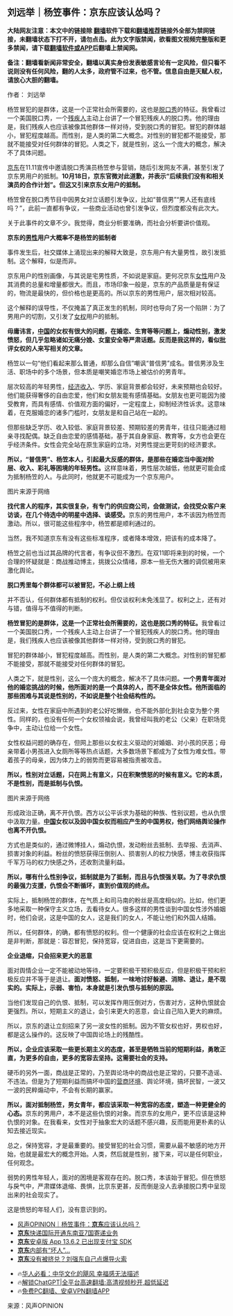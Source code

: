  <!-- 面包屑导航 --> <h2>刘远举｜杨笠事件：京东应该认怂吗？</h2> <p class="notice"><b>大陆网友注意：本文中的链接除 <a href="https://github.com/bannedbook/fanqiang" >翻墙</a>软件下载和<a href="https://github.com/killgcd/justmysocks/blob/master/README.md">翻墙推荐</a>链接外全部为禁网链接，未翻墙状态下打不开，请勿点击。此为文字版禁闻，欲看图文视频完整版和更多禁闻，请下载<a href="https://github.com/bannedbook/fanqiang">翻墙软件或APP</a>后翻墙上禁闻网。</p><p>备注：翻墙看新闻非常安全，翻墙以真实身份发表敏感言论有一定风险，但只看不说则没有任何风险，翻的人太多，政府管不过来，也不管。信息自由是天赋人权，请放心大胆的翻墙。</b></p>  <div class="entry"> <p>作者： 刘远举</p> <p id="summary">杨笠冒犯的是群体，这是一个正常社会所需要的，这也是<a href="https://www.bannedbook.org/bnews/tag/%E8%84%B1%E5%8F%A3%E7%A7%80/" class="st_tag internal_tag" rel="tag" title="标签 脱口秀 下的日志">脱口秀</a>的特征。我曾看过一个美国脱口秀，一个<a href="https://www.bannedbook.org/bnews/tag/%E6%AE%8B%E7%96%BE%E4%BA%BA/" class="st_tag internal_tag" rel="tag" title="标签 残疾人 下的日志">残疾人</a>主动上台讲了一个冒犯残疾人的脱口秀。他的理由是，我们残疾人也应该被像其他群体一样对待，受到脱口秀的冒犯。冒犯的群体越小，冒犯程度越高。而性别，是人类的第二大概念。对性别的冒犯都不能接受，那就不能接受对任何群体的冒犯。人类之下，就是性别，这么一个庞大的概念，解决不了具体问题。</p> <p id="conimg"><a href="https://www.bannedbook.org/bnews/tag/%e4%ba%ac%e4%b8%9c/" class="st_tag internal_tag" rel="tag" title="标签 京东 下的日志">京东</a>在11.11宣传中邀请脱口秀演员杨笠参与营销，随后引发网友不满，甚至引发了京东男用户的抵制。<strong>10月18日，京东官微对此道歉，并表示“后续我们没有和相关演员的合作计划”。但这又引来京东女用户的抵制。</strong></p> <p>杨笠曾在脱口秀节目中因男女对立话题引发争议，比如“普信男”“男人还有底线吗？”，此前一直都有争议，一些商业活动也曾引发争议，但烈度都没有此次大。</p> <p>关于此事件的文章不少。我觉得，商业分析要准确，而社会分析要讲价值观。</p> <p><strong>京东的<a href="https://www.bannedbook.org/bnews/tag/%E7%94%B7%E6%80%A7/" class="st_tag internal_tag" rel="tag" title="标签 男性 下的日志">男性</a>用户大概率不是杨笠的抵制者</strong></p> <p>事件发生后，社交媒体上涌现出来的解释大致是，京东用户有大量男性，故引发抵制。这个解释，似是而非。</p> <p>京东用户的性别画像，与其说是宅男性质，不如说是家庭。更何况京东<a href="https://www.bannedbook.org/bnews/tag/%e5%a5%b3%e6%80%a7/" class="st_tag internal_tag" rel="tag" title="标签 女性 下的日志">女性</a>用户及其消费的总量和增量都很大。而且，市场印象一般是，京东的产品质量是有保证的，物流是最快的，但价格也是更高的。所以京东的男性用户，层次相对较高。</p> <p>这个解释的误导性，不仅掩盖了真正发生的机制，同时也导向了另一个陷阱：为了男用户的切割，又引发了<a href="https://www.bannedbook.org/bnews/tag/%E5%A5%B3%E6%9D%83/" class="st_tag internal_tag" rel="tag" title="标签 女权 下的日志">女权</a>用户的抵制。</p> <p><strong>毋庸讳言，<span class='wp_keywordlink_affiliate'><a href="https://www.bannedbook.org/" title="中国" target="_blank">中国</a></span>的女权有很大的问题，在婚恋、生育等等问题上，煽动性别，激发愤怒，但几乎忽略诸如无痛分娩、女童安全等严肃话题。反而是我这样的，看似批评女权的人来写相关的文章。</strong></p>  <p>杨笠以一句“他们看起来那么普通，却那么自信”嘲讽“普信男”成名。普信男涉及生活、职场中的多个场景，但本质是嘲笑婚恋市场上被估价的男青年。</p> <p>层次较高的年轻男性，<a href="https://www.bannedbook.org/bnews/tag/%e7%bb%8f%e6%b5%8e%e6%94%b6%e5%85%a5/" class="st_tag internal_tag" rel="tag" title="标签 经济收入 下的日志">经济收入</a>、学历、家庭背景都会较好，未来预期也会较好。他们能获得奢侈的自由恋爱，他们和女朋友能有感情基础。女朋友也更可能因为接受教育，而具有感情、价值观方面的偏好，一定程度上，抑制经济性诉求。这意味着，在克服婚恋的诸多门槛时，女朋友是和自己站在一起的。</p> <p>但那些缺乏学历、收入较低、家庭背景较差、预期较差的男青年，往往只能通过相亲寻找配偶。缺乏自由恋爱的感情基础，基于其自身家庭、教育等，女方也会更在乎经济条件。女性会完全站在原生家庭的立场，对男性提出更苛刻的经济要求。</p> <p><strong>所以，“普信男”、杨笠本人，引起最大反感的群体，是那些在婚恋当中面对阶层、收入、彩礼等困境的年轻男性。</strong>这样意味着，男性层次越低，他就更可能会成为抵制杨笠的人。与此同时，他就更不可能成为一个京东用户。</p> <p>图片来源于网络</p> <p><strong>找代言人的程序，其实很复杂，有专门的供应商公司，会做测试，会找受众客户来访谈，在几个待选中的明星中选择、谈感受。</strong>京东的男性用户，本不该因为杨笠而激动。所以，很可能这些程序中，杨笠都是顺利通过的。</p> <p>当然，我不知道京东有没有这些标准程序，或者降本增效，把该有的成本降了。</p> <p>杨笠之前也当过其品牌的代言者，有争议但不激烈。在双11即将来到的时候，一个合理的怀疑就是：商战推动博主，挑拨公众情绪，原本一些无伤大雅的调侃被用来激化舆论。</p> <p><strong>脱口秀里每个群体都可以被冒犯，不必上纲上线</strong></p> <p>并不否认，任何群体都有抵制的权利。但仅谈权利未免浅显了。权利之上，还有对与错，值得与不值得的判断。</p>  <p><strong>杨笠冒犯的是群体，这是一个正常社会所需要的，这也是脱口秀的特征。</strong>我曾看过一个美国脱口秀，一个残疾人主动上台讲了一个冒犯残疾人的脱口秀。他的理由是，我们残疾人也应该被像其他群体一样对待，受到脱口秀的冒犯。</p> <p>冒犯的群体越小，冒犯程度越高。而性别，是人类的第二大概念。对性别的冒犯都不能接受，那就不能接受对任何群体的冒犯。</p> <p>人类之下，就是性别，这么一个庞大的概念，解决不了具体问题。<strong>一个男青年面对他的婚恋挑战的时候，他所面对的是一个具体的人，而不是全体女性。他所面临的那些困难与其说是性别的，不如说是整个社会结构性的。</strong></p> <p>反过来，女性在家庭中所遇到的老公好吃懒做，也不能外部化到社会变为整个男性。同样的，也没有任何一个女权领袖会说，我曾经叫我的老公（父亲）在职场竞争中，主动让位给一个女性。</p> <p>女性权益问题的确存在，但网上那些以女权主义驱动的对婚姻、对小孩的厌恶；母亲带着小男孩进入女厕所等等热点话题，大多数场景下都成为了女性为难女性。带着孩子的母亲，因为体力上的弱势而更容易被指责被攻击。</p> <p><strong>所以，性别对立话题，只在网上有意义，只在积聚愤怒的时候有意义。它的本质，不是性别，而是抵制与仇恨。</strong></p> <p>图片来源于网络</p> <p>形成政治正确，离不开仇恨。西方以公平诉求为基础的种族、性别议题，也从仇恨中汲取力量。<strong><a href="https://www.bannedbook.org/bnews/tag/%E4%B8%AD%E5%9B%BD/" class="st_tag internal_tag" rel="tag" title="标签 中国 下的日志">中国</a>女权以及因中国女权而相应产生的中国男权，他们网络舆论操作也离不开仇恨。</strong></p> <p>方式也是类似的，通过微博挂人，煽动仇恨，发动粉丝去抵制、去举报、去消声、损害对象的利益。粉丝的愤怒获得压倒别人、损害别人的权力快感，博主收获指挥千军万马的权力快感之外，还收割流量利益。</p> <p><strong>所以，哪有什么性别争议，抵制就是为了抵制，而且与仇恨强关联。为了寻求仇恨的最强力支援，仇恨会不断循环，直到价值观的终点。</strong></p>  <p>实际上，抵制杨笠的群体，在气质上和司马南的粉丝是高度相似的。比如，他们更多地采取一种保守主义立场，去看待女人。很多这样的男性谈到中国女性涉外婚姻时，他们会说，这是中国的女人，这是我们的女人，不能让他们和外国人结婚。</p> <p>所以，任何群体，的确，都有愤怒的权利。但一个健康的社会应该在权利之上做出是非判断，那就是：容忍冒犯，保持宽容，促进自由，这是当下更需要的。</p> <p><strong>企业退缩，只会招来更大的恶意</strong></p> <p>面对舆情企业一定不能被动地等待，一定要积极干预积极反应，但是积极干预和积极反应并不等于是退让。<strong>面对愤怒、抵制，一味地讨好躲避、消除、退让，是不现实的。实际上，示弱、害怕，本身就是引发仇恨与抵制的原因。</strong></p> <p>当他们发现自己的仇恨、抵制，可以发挥作用压倒对方，伤害对方，这种仇恨就会更强烈。所以，短期主义的退让，会引来更大的恶意，会让自己陷入更大的麻烦。</p> <p>所以，京东的退让立刻招来了另一波女性的抵制。因为不管女权也好，男权也好，都是这么操作的。这反映了中国舆论场上的残酷性。</p> <p><strong>所以，企业应该采取一些更长期主义的态度，甚至是牺牲当前的短期利益，勇敢正直，为更多的自由，更多的宽容去坚持。这需要社会的支持。</strong></p> <p>硬币的另外一面，商战是正常的，乃至舆论场中的商战也是正常的，只要不造谣、不违法。但是为了短期利益而搞坏中国的<a href="https://www.bannedbook.org/bnews/tag/%E8%90%A5%E5%95%86%E7%8E%AF%E5%A2%83/" class="st_tag internal_tag" rel="tag" title="标签 营商环境 下的日志">营商环境</a>、舆论环境，搞坏民智，一波又一波的民粹煽动中，不会有长期的赢家。</p> <p><strong>所以，面对抵制杨笠，男女青年，都应该采取一种宽容的态度，塑造一种更健全的心态。</strong>京东的男用户，本不是这些仇恨的对象。而京东的女用户，更不应该是这种仇恨的对象。在我看来，女性对于抽象宏大的话题不感兴趣，反而能用更朴素的认知去接近现实。</p> <p>总之，保持宽容，才是最重要的。接受冒犯的社会习惯，需要从最不敏感的地方开始，也就是最宏大的概念开始。人类，然后就是性别，接下来，可以是任何职业，任何观念。</p>  <p>弱势的男性年轻人，面对的困境是客观存在的。脱口秀，本该始于冒犯。但在愤怒与戾气中，严肃媒体退缩、畏惧，比京东更甚，反而倒是没人去承接脱口秀中呈现出来的社会现实了。</p> <p>这是愤怒的年轻人们，没有意识到的。</p> <!--<div id="taboola-mid-1"></div>--><ul class='op-related-articles' title='相关阅读'> <li><a href='https://www.bannedbook.org/bnews/baitai/20241025/2106243.html' target='_blank'>风声OPINION｜杨笠事件：<b>京东</b>应该认怂吗？</a></li> <li><a href='https://www.bannedbook.org/bnews/itnews/20241022/2105126.html' target='_blank'><b>京东</b>快递国际开通东南亚7国寄递业务</a></li> <li><a href='https://www.bannedbook.org/bnews/itnews/20241022/2104983.html' target='_blank'><b>京东</b>安卓版 App 13.6.2 已出现支付宝 SDK</a></li> <li><a href='https://www.bannedbook.org/bnews/comments/20241022/2104961.html' target='_blank'><b>京东</b>内部有“坏人”…</a></li> <li><a href='https://www.bannedbook.org/bnews/finance/20241022/2104796.html' target='_blank'><b>京东</b>没有被挤兑？刘强东自己点爆导火索</a></li> </ul> <ul class="texttj"> <!--<li>🔥<a href="https://www.bannedbook.org/bnews/ssgc/20230219/1850782.html" target="_blank">法国犹太老板：神告诉我们，只有一位中国人能救人类</a></li>--> <li>🔥<a href="https://www.bannedbook.org/bnews/comments/20220220/1694796.html" target="_blank">华人必看：中华文化的飓风 幸福感无法描述</a></li> <li>🔥<a href="https://github.com/bannedbook/fanqiang/wiki/V2ray%E6%9C%BA%E5%9C%BA" target="_blank">解锁ChatGPT|全平台高速翻墙:高清视频秒开,超低延迟</a></li> <li>🔥<a href="https://github.com/bannedbook/fanqiang/wiki/%E7%A6%81%E9%97%BB%E7%BD%91%E5%AE%89%E5%8D%93%E7%BF%BB%E5%A2%99%E6%96%B0%E9%97%BBAPP" target="_blank">免费PC翻墙、安卓VPN翻墙APP</a></li> </ul><p class="src-info">来源：风声OPINION </p><a name='sharetosocial'></a> <div style="margin-bottom:5px;padding-bottom:5px;clear:both"> <div id="archive-pix-1" class="banner-ads"> <!-- AuctionX Display platform tag START --> <div id="27602x728x90x621x_ADSLOT1" clicktrack="%%CLICK_URL_ESC%%"></div>  <!-- AuctionX Display platform tag END --> </div> <div id="archive-pix-2" class="banner-ads"> <!-- AuctionX Display platform tag START --> <div id="27556x300x250x621x_ADSLOT1" clicktrack="%%CLICK_URL_ESC%%" style="margin:0 auto;text-align:center"></div>  <!-- AuctionX Display platform tag END --> </div> </div>  <div id="archive-pix-1" class="banner-ads"> <!-- AuctionX Display platform tag START --> <div id="27603x728x90x621x_ADSLOT1" clicktrack="%%CLICK_URL_ESC%%"></div>  <!-- AuctionX Display platform tag END --> </div> </div><!--END ENTRY--> 